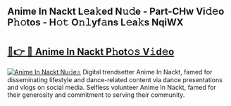 ## Anime In Nackt L𝚎a𝚔ed N𝚞𝚍e - Part-CHw Vi𝚍𝚎o P𝚑𝚘tos - H𝚘𝚝 O𝚗𝚕yf𝚊ns L𝚎a𝚔s NqiWX

# <h2><a href="http://kf3ho00.oniu.top/?m=Anime+In+Nackt">🔗👉 🔴 Anime In Nackt P𝚑ot𝚘𝚜 V𝚒d𝚎o</a></h2>

[![Anime In Nackt Nu𝚍e𝚜](https://i.imgur.com/0qMVB7G.gif)](http://kf3ho00.oniu.top/?m=Anime+In+Nackt)
Digital trendsetter Anime In Nackt, famed for disseminating lifestyle and dance-related content via dance presentations and vlogs on social media. Selfless volunteer Anime In Nackt, famed for their generosity and commitment to serving their community.  

